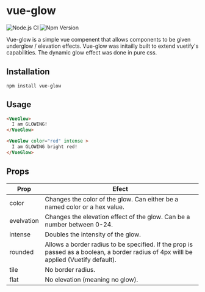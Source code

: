 # vue-glow
![Node.js CI](https://github.com/adam-watkins/vue-glow/workflows/Node.js%20CI/badge.svg?branch=master)
![Npm Version](https://img.shields.io/npm/v/vue-glow.svg)

Vue-glow is a simple vue compenent that allows components to be given underglow / elevation effects. Vue-glow was initailly built to extend vuetify's capabilities. The dynamic glow effect was done in pure css.

## Installation
```
npm install vue-glow
```

## Usage
```html
<VueGlow>
  I am GLOWING!
</VueGlow>

<VueGlow color="red" intense >
  I am GLOWING bright red!
</VueGlow>
```

## Props
| Prop        | Efect           |
| ------------- |---------------|
| color      | Changes the color of the glow.  Can either be a named color or a hex value. |
| evelvation     | Changes the elevation effect of the glow.  Can be a number between 0-24.      |
| intense | Doubles the intensity of the glow.     |
| rounded | Allows a border radius to be specified. If the prop is passed as a boolean, a border radius of 4px willl be applied (Vuetify default). |
| tile | No border radius. |
| flat | No elevation (meaning no glow). |


